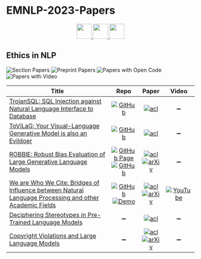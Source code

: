 # EMNLP-2023-Papers

<div align="center">
    <a href="https://github.com/DmitryRyumin/EMNLP-2023-Papers/blob/main/sections/efficient-methods-for-nlp.md">
        <img src="https://cdn.jsdelivr.net/gh/DmitryRyumin/NewEraAI-Papers@main/images/left.svg" width="40" alt="" />
    </a>
    <a href="https://github.com/DmitryRyumin/EMNLP-2023-Papers/">
        <img src="https://cdn.jsdelivr.net/gh/DmitryRyumin/NewEraAI-Papers@main/images/home.svg" width="40" alt="" />
    </a>
    <a href="https://github.com/DmitryRyumin/EMNLP-2023-Papers/blob/main/sections/phonology-morphology-and-word-segmentation.md">
        <img src="https://cdn.jsdelivr.net/gh/DmitryRyumin/NewEraAI-Papers@main/images/right.svg" width="40" alt="" />
    </a>
</div>

## Ethics in NLP

![Section Papers](https://img.shields.io/badge/Section%20Papers-6-42BA16) ![Preprint Papers](https://img.shields.io/badge/Preprint%20Papers-3-b31b1b) ![Papers with Open Code](https://img.shields.io/badge/Papers%20with%20Open%20Code-4-1D7FBF) ![Papers with Video](https://img.shields.io/badge/Papers%20with%20Video-1-FF0000)

<!-- 170 -->
| **Title** | **Repo** | **Paper** | **Video** |
|-----------|:--------:|:---------:|:---------:|
| [TrojanSQL: SQL Injection against Natural Language Interface to Database](https://aclanthology.org/2023.emnlp-main.264) | [![GitHub](https://img.shields.io/github/stars/jc-ryan/trojan-sql)](https://github.com/jc-ryan/trojan-sql) | [![acl](https://img.shields.io/badge/pdf-ACL%20Anthology-CBCBCC.svg)](https://aclanthology.org/2023.emnlp-main.264.pdf) | :heavy_minus_sign: |
| [ToViLaG: Your Visual-Language Generative Model is also an Evildoer](https://aclanthology.org/2023.emnlp-main.213) | [![GitHub](https://img.shields.io/github/stars/victorup/ToViLaG)](https://github.com/victorup/ToViLaG) | [![acl](https://img.shields.io/badge/pdf-ACL%20Anthology-CBCBCC.svg)](https://aclanthology.org/2023.emnlp-main.213.pdf) | :heavy_minus_sign: |
| [ROBBIE: Robust Bias Evaluation of Large Generative Language Models](https://aclanthology.org/2023.emnlp-main.230) | [![GitHub Page](https://img.shields.io/badge/GitHub-Page-159957.svg)](https://github.com/facebookresearch/ResponsibleNLP/tree/main/robbie) <br /> [![GitHub](https://img.shields.io/github/stars/facebookresearch/ResponsibleNLP)](https://github.com/facebookresearch/ResponsibleNLP) | [![acl](https://img.shields.io/badge/pdf-ACL%20Anthology-CBCBCC.svg)](https://aclanthology.org/2023.emnlp-main.230.pdf) <br /> [![arXiv](https://img.shields.io/badge/arXiv-2311.18140-b31b1b.svg)](http://arxiv.org/abs/2311.18140) | :heavy_minus_sign: |
| [We are Who We Cite: Bridges of Influence between Natural Language Processing and other Academic Fields](https://aclanthology.org/2023.emnlp-main.797) | [![GitHub](https://img.shields.io/github/stars/jpwahle/emnlp23-citation-field-influence)](https://github.com/jpwahle/emnlp23-citation-field-influence) <br /> [![Demo](https://img.shields.io/badge/🤗-demo-FFD21F.svg)](https://huggingface.co/spaces/jpwahle/field-time-diversity) | [![acl](https://img.shields.io/badge/pdf-ACL%20Anthology-CBCBCC.svg)](https://aclanthology.org/2023.emnlp-main.797.pdf) <br /> [![arXiv](https://img.shields.io/badge/arXiv-2310.14870-b31b1b.svg)](http://arxiv.org/abs/2310.14870) | [![YouTube](https://img.shields.io/badge/YouTube-%23FF0000.svg?style=for-the-badge&logo=YouTube&logoColor=white)](https://www.youtube.com/watch?v=NkarThse4dU) |
| [Deciphering Stereotypes in Pre-Trained Language Models](https://aclanthology.org/2023.emnlp-main.697) | :heavy_minus_sign: | [![acl](https://img.shields.io/badge/pdf-ACL%20Anthology-CBCBCC.svg)](https://aclanthology.org/2023.emnlp-main.697.pdf) | :heavy_minus_sign: |
| [Copyright Violations and Large Language Models](https://aclanthology.org/2023.emnlp-main.458) | :heavy_minus_sign: | [![acl](https://img.shields.io/badge/pdf-ACL%20Anthology-CBCBCC.svg)](https://aclanthology.org/2023.emnlp-main.458.pdf) <br /> [![arXiv](https://img.shields.io/badge/arXiv-2310.13771-b31b1b.svg)](http://arxiv.org/abs/2310.13771) | :heavy_minus_sign: |

